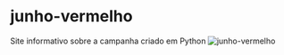 # junho-vermelho
Site informativo sobre a campanha criado em Python
![junho-vermelho](https://github.com/user-attachments/assets/568f363f-a7d4-4f77-95e7-3d8d6e76fd4d)
